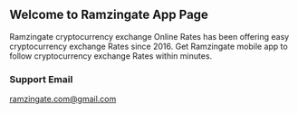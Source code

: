 ## Welcome to Ramzingate App Page

Ramzingate cryptocurrency exchange Online Rates has been offering easy cryptocurrency exchange Rates since 2016. 
Get Ramzingate  mobile app to follow cryptocurrency exchange Rates within minutes. 

### Support Email
ramzingate.com@gmail.com
